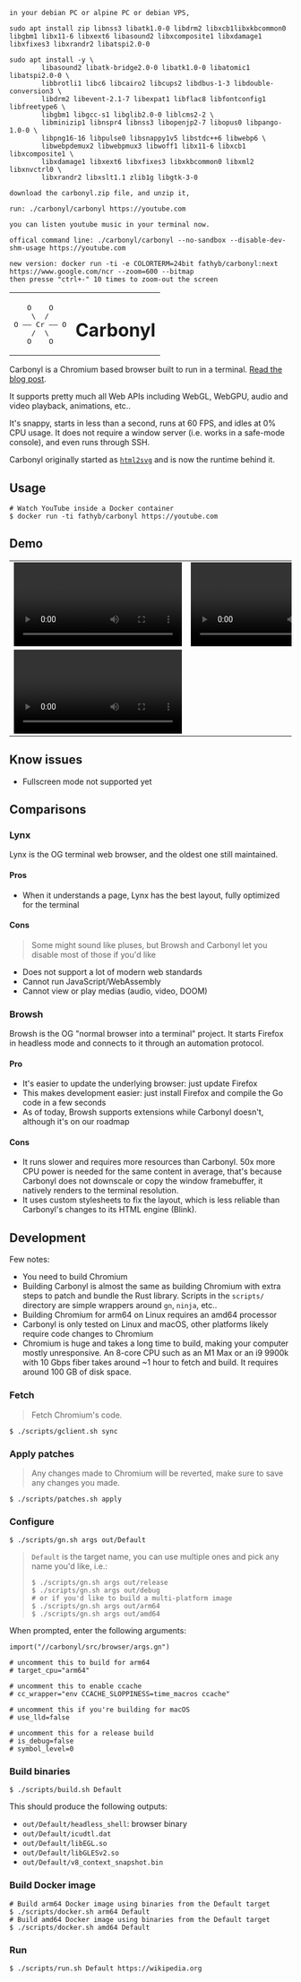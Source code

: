     in your debian PC or alpine PC or debian VPS,

    sudo apt install zip libnss3 libatk1.0-0 libdrm2 libxcb1libxkbcommon0 libgbm1 libx11-6 libxext6 libasound2 libxcomposite1 libxdamage1 libxfixes3 libxrandr2 libatspi2.0-0

    sudo apt install -y \
            libasound2 libatk-bridge2.0-0 libatk1.0-0 libatomic1 libatspi2.0-0 \
            libbrotli1 libc6 libcairo2 libcups2 libdbus-1-3 libdouble-conversion3 \
            libdrm2 libevent-2.1-7 libexpat1 libflac8 libfontconfig1 libfreetype6 \
            libgbm1 libgcc-s1 libglib2.0-0 liblcms2-2 \
            libminizip1 libnspr4 libnss3 libopenjp2-7 libopus0 libpango-1.0-0 \
            libpng16-16 libpulse0 libsnappy1v5 libstdc++6 libwebp6 \
            libwebpdemux2 libwebpmux3 libwoff1 libx11-6 libxcb1 libxcomposite1 \
            libxdamage1 libxext6 libxfixes3 libxkbcommon0 libxml2 libxnvctrl0 \
            libxrandr2 libxslt1.1 zlib1g libgtk-3-0

    download the carbonyl.zip file, and unzip it,

    run: ./carbonyl/carbonyl https://youtube.com

    you can listen youtube music in your terminal now.

    offical command line: ./carbonyl/carbonyl --no-sandbox --disable-dev-shm-usage https://youtube.com

    new version: docker run -ti -e COLORTERM=24bit fathyb/carbonyl:next https://www.google.com/ncr --zoom=600 --bitmap
    then presse "ctrl+-" 10 times to zoom-out the screen

<table align="center">
  <tbody>
    <tr>
      <td>
        <p></p>
        <pre>
   O    O
    \  /
O —— Cr —— O
    /  \
   O    O</pre>
      </td>
      <td><h1>Carbonyl</h1></td>
    </tr>
  </tbody>
</table>

Carbonyl is a Chromium based browser built to run in a terminal. [Read the blog post](https://fathy.fr/carbonyl).

It supports pretty much all Web APIs including WebGL, WebGPU, audio and video playback, animations, etc..

It's snappy, starts in less than a second, runs at 60 FPS, and idles at 0% CPU usage. It does not require a window server (i.e. works in a safe-mode console), and even runs through SSH.

Carbonyl originally started as [`html2svg`](https://github.com/fathyb/html2svg) and is now the runtime behind it.

## Usage

```shell
# Watch YouTube inside a Docker container
$ docker run -ti fathyb/carbonyl https://youtube.com
```

## Demo

<table>
  <tbody>
    <tr>
      <td>
        <video src="https://user-images.githubusercontent.com/5746414/213682926-f1cc2de7-a38c-4125-9257-92faecfc7e24.mp4">
      </td>
      <td>
        <video src="https://user-images.githubusercontent.com/5746414/213682913-398d3d11-1af8-4ae6-a0cd-a7f878efd88b.mp4">
      </td>
    </tr>
    <tr>
      <td colspan="2">
        <video src="https://user-images.githubusercontent.com/5746414/213682918-d6396a4f-ee23-431d-828e-4ad6a00e690e.mp4">
      </td>
    </tr>
  </tbody>
</table>

## Know issues

-   Fullscreen mode not supported yet

## Comparisons

### Lynx

Lynx is the OG terminal web browser, and the oldest one still maintained.

#### Pros

-   When it understands a page, Lynx has the best layout, fully optimized for the terminal

#### Cons

> Some might sound like pluses, but Browsh and Carbonyl let you disable most of those if you'd like

-   Does not support a lot of modern web standards
-   Cannot run JavaScript/WebAssembly
-   Cannot view or play medias (audio, video, DOOM)

### Browsh

Browsh is the OG "normal browser into a terminal" project. It starts Firefox in headless mode and connects to it through an automation protocol.

#### Pro

-   It's easier to update the underlying browser: just update Firefox
-   This makes development easier: just install Firefox and compile the Go code in a few seconds
-   As of today, Browsh supports extensions while Carbonyl doesn't, although it's on our roadmap

#### Cons

-   It runs slower and requires more resources than Carbonyl. 50x more CPU power is needed for the same content in average, that's because Carbonyl does not downscale or copy the window framebuffer, it natively renders to the terminal resolution.
-   It uses custom stylesheets to fix the layout, which is less reliable than Carbonyl's changes to its HTML engine (Blink).

## Development

Few notes:

-   You need to build Chromium
-   Building Carbonyl is almost the same as building Chromium with extra steps to patch and bundle the Rust library. Scripts in the `scripts/` directory are simple wrappers around `gn`, `ninja`, etc..
-   Building Chromium for arm64 on Linux requires an amd64 processor
-   Carbonyl is only tested on Linux and macOS, other platforms likely require code changes to Chromium
-   Chromium is huge and takes a long time to build, making your computer mostly unresponsive. An 8-core CPU such as an M1 Max or an i9 9900k with 10 Gbps fiber takes around ~1 hour to fetch and build. It requires around 100 GB of disk space.

### Fetch

> Fetch Chromium's code.

```console
$ ./scripts/gclient.sh sync
```

### Apply patches

> Any changes made to Chromium will be reverted, make sure to save any changes you made.

```console
$ ./scripts/patches.sh apply
```

### Configure

```console
$ ./scripts/gn.sh args out/Default
```

> `Default` is the target name, you can use multiple ones and pick any name you'd like, i.e.:
>
> ```console
> $ ./scripts/gn.sh args out/release
> $ ./scripts/gn.sh args out/debug
> # or if you'd like to build a multi-platform image
> $ ./scripts/gn.sh args out/arm64
> $ ./scripts/gn.sh args out/amd64
> ```

When prompted, enter the following arguments:

```gn
import("//carbonyl/src/browser/args.gn")

# uncomment this to build for arm64
# target_cpu="arm64"

# uncomment this to enable ccache
# cc_wrapper="env CCACHE_SLOPPINESS=time_macros ccache"

# uncomment this if you're building for macOS
# use_lld=false

# uncomment this for a release build
# is_debug=false
# symbol_level=0
```

### Build binaries

```console
$ ./scripts/build.sh Default
```

This should produce the following outputs:

-   `out/Default/headless_shell`: browser binary
-   `out/Default/icudtl.dat`
-   `out/Default/libEGL.so`
-   `out/Default/libGLESv2.so`
-   `out/Default/v8_context_snapshot.bin`

### Build Docker image

```console
# Build arm64 Docker image using binaries from the Default target
$ ./scripts/docker.sh arm64 Default
# Build amd64 Docker image using binaries from the Default target
$ ./scripts/docker.sh amd64 Default
```

### Run

```
$ ./scripts/run.sh Default https://wikipedia.org
```
